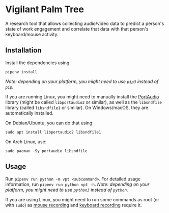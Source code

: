 # Vigilant Palm Tree

A research tool that allows collecting audio/video data to predict a person's state of work engagement and correlate
that data with that person's keyboard/mouse activity.

## Installation

Install the dependencies using

    pipenv install

_Note: depending on your platform, you might need to use `pip3` instead of `pip`._

If you are running Linux, you might need to manually install the [PortAudio](http://www.portaudio.com/) library (might
be called `libportaudio2` or similar), as well as the `libsndfile` library (called `libsndfile1` or similar). On
Windows/macOS, they are automatically installed.

On Debian/Ubuntu, you can do that using:

    sudo apt install libportaudio2 libsndfile1

On Arch Linux, use:

    sudo pacman -Sy portaudio libsndfile

## Usage

Run `pipenv run python -m vpt <subcommand>`. For detailed usage information, run `pipenv run python vpt -h`.
_Note: depending on your platform, you might need to use `python3` instead of `python`._

If you are using Linux, you might need to run some commands as root (or with `sudo`)
as [mouse recording](https://github.com/boppreh/mouse#:~:text=requires%20sudo)
and [keyboard recording](https://github.com/boppreh/keyboard#:~:text=requires%20sudo) require it.
